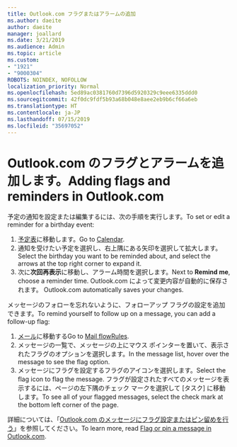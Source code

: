 ```yaml
---
title: Outlook.com フラグまたはアラームの追加
ms.author: daeite
author: daeite
manager: joallard
ms.date: 3/21/2019
ms.audience: Admin
ms.topic: article
ms.custom:
- "1921"
- "9000304"
ROBOTS: NOINDEX, NOFOLLOW
localization_priority: Normal
ms.openlocfilehash: 5ed89ac0381760d7396d5920329c9eee6335ddd0
ms.sourcegitcommit: 42f0dc9fdf5b93a68b048e8aee2eb9b6cf66a6eb
ms.translationtype: HT
ms.contentlocale: ja-JP
ms.lasthandoff: 07/15/2019
ms.locfileid: "35697052"
---
```

# <a name="adding-flags-and-reminders-in-outlookcom"></a><span data-ttu-id="f65da-102">Outlook.com のフラグとアラームを追加します。</span><span class="sxs-lookup"><span data-stu-id="f65da-102">Adding flags and reminders in Outlook.com</span></span>

<span data-ttu-id="f65da-103">予定の通知を設定または編集するには、次の手順を実行します。</span><span class="sxs-lookup"><span data-stu-id="f65da-103">To set or edit a reminder for a birthday event:</span></span>

1. <span data-ttu-id="f65da-104">[予定表](https://outlook.live.com/calendar/)に移動します。</span><span class="sxs-lookup"><span data-stu-id="f65da-104">Go to [Calendar](https://outlook.live.com/calendar/).</span></span>
1. <span data-ttu-id="f65da-105">通知を受けたい予定を選択し、右上隅にある矢印を選択して拡大します。</span><span class="sxs-lookup"><span data-stu-id="f65da-105">Select the birthday you want to be reminded about, and select the arrows at the top right corner to expand it.</span></span>
1. <span data-ttu-id="f65da-106">次に**次回再表示**に移動し、アラーム時間を選択します。</span><span class="sxs-lookup"><span data-stu-id="f65da-106">Next to **Remind me**, choose a reminder time.</span></span><span data-ttu-id="f65da-107"> Outlook.com によって変更内容が自動的に保存されます。</span><span class="sxs-lookup"><span data-stu-id="f65da-107"> Outlook.com automatically saves your changes.</span></span>

<span data-ttu-id="f65da-108">メッセージのフォローを忘れないように、フォローアップ フラグの設定を追加できます。</span><span class="sxs-lookup"><span data-stu-id="f65da-108">To remind yourself to follow up on a message, you can add a follow-up flag:</span></span>

1. <span data-ttu-id="f65da-109">[メール](https://outlook.live.com/mail/)に移動する</span><span class="sxs-lookup"><span data-stu-id="f65da-109">Go to [Mail flowRules](https://outlook.live.com/mail/).</span></span>
1. <span data-ttu-id="f65da-110">メッセージの一覧で、メッセージの上にマウス ポインターを置いて、表示されたフラグのオプションを選択します。</span><span class="sxs-lookup"><span data-stu-id="f65da-110">In the message list, hover over the message to see the flag option.</span></span>
1. <span data-ttu-id="f65da-111">メッセージにフラグを設定するフラグのアイコンを選択します。</span><span class="sxs-lookup"><span data-stu-id="f65da-111">Select the flag icon to flag the message.</span></span> <span data-ttu-id="f65da-112">フラグが設定されたすべてのメッセージを表示するには、ページの左下隅のチェック マークを選択して [タスク] に移動します。</span><span class="sxs-lookup"><span data-stu-id="f65da-112">To see all of your flagged messages, select the check mark at the bottom left corner of the page.</span></span>
 
<span data-ttu-id="f65da-113">詳細については、「[Outlook.com のメッセージにフラグ設定またはピン留めを行う](https://support.office.com/article/8e911e69-30d6-4cc8-8c71-a1163560618a?wt.mc_id=Office_Outlook_com_Alchemy)」を参照してください。</span><span class="sxs-lookup"><span data-stu-id="f65da-113">To learn more, read [Flag or pin a message in Outlook.com](https://support.office.com/article/8e911e69-30d6-4cc8-8c71-a1163560618a?wt.mc_id=Office_Outlook_com_Alchemy).</span></span>
